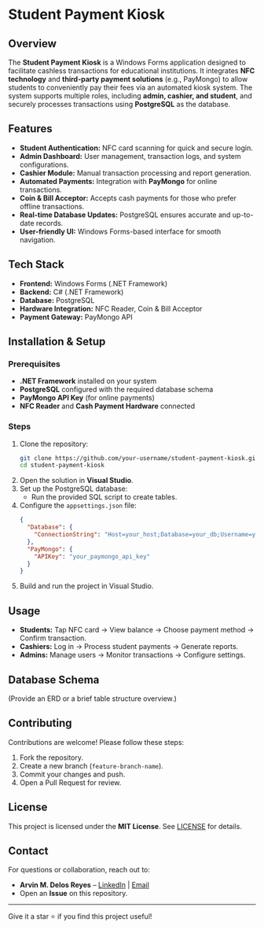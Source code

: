 # Student Payment Kiosk


## Overview
The **Student Payment Kiosk** is a Windows Forms application designed to facilitate cashless transactions for educational institutions. It integrates **NFC technology** and **third-party payment solutions** (e.g., PayMongo) to allow students to conveniently pay their fees via an automated kiosk system. The system supports multiple roles, including **admin, cashier, and student**, and securely processes transactions using **PostgreSQL** as the database.

## Features
- **Student Authentication:** NFC card scanning for quick and secure login.
- **Admin Dashboard:** User management, transaction logs, and system configurations.
- **Cashier Module:** Manual transaction processing and report generation.
- **Automated Payments:** Integration with **PayMongo** for online transactions.
- **Coin & Bill Acceptor:** Accepts cash payments for those who prefer offline transactions.
- **Real-time Database Updates:** PostgreSQL ensures accurate and up-to-date records.
- **User-friendly UI:** Windows Forms-based interface for smooth navigation.

## Tech Stack
- **Frontend:** Windows Forms (.NET Framework)
- **Backend:** C# (.NET Framework)
- **Database:** PostgreSQL
- **Hardware Integration:** NFC Reader, Coin & Bill Acceptor
- **Payment Gateway:** PayMongo API

## Installation & Setup
### Prerequisites
- **.NET Framework** installed on your system
- **PostgreSQL** configured with the required database schema
- **PayMongo API Key** (for online payments)
- **NFC Reader** and **Cash Payment Hardware** connected

### Steps
1. Clone the repository:
   ```sh
   git clone https://github.com/your-username/student-payment-kiosk.git
   cd student-payment-kiosk
   ```
2. Open the solution in **Visual Studio**.
3. Set up the PostgreSQL database:
   - Run the provided SQL script to create tables.
4. Configure the `appsettings.json` file:
   ```json
   {
     "Database": {
       "ConnectionString": "Host=your_host;Database=your_db;Username=your_user;Password=your_password"
     },
     "PayMongo": {
       "APIKey": "your_paymongo_api_key"
     }
   }
   ```
5. Build and run the project in Visual Studio.

## Usage
- **Students:** Tap NFC card → View balance → Choose payment method → Confirm transaction.
- **Cashiers:** Log in → Process student payments → Generate reports.
- **Admins:** Manage users → Monitor transactions → Configure settings.

## Database Schema
(Provide an ERD or a brief table structure overview.)

## Contributing
Contributions are welcome! Please follow these steps:
1. Fork the repository.
2. Create a new branch (`feature-branch-name`).
3. Commit your changes and push.
4. Open a Pull Request for review.

## License
This project is licensed under the **MIT License**. See [LICENSE](LICENSE) for details.

## Contact
For questions or collaboration, reach out to:
- **Arvin M. Delos Reyes** – [LinkedIn](#) | [Email](#)
- Open an **Issue** on this repository.

---

Give it a star ⭐ if you find this project useful!

